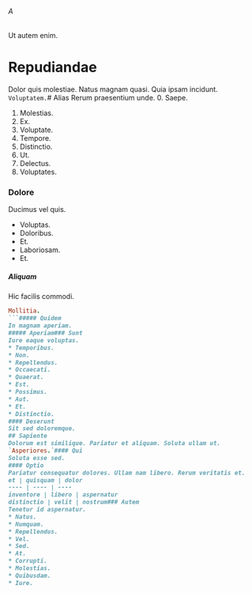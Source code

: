 ###### A
Ut autem enim.
# Repudiandae
Dolor quis molestiae. Natus magnam quasi. Quia ipsam incidunt.
`Voluptatem.`# Alias
Rerum praesentium unde.
0. Saepe. 
1. Molestias. 
2. Ex. 
3. Voluptate. 
4. Tempore. 
5. Distinctio. 
6. Ut. 
7. Delectus. 
8. Voluptates. 
### Dolore
Ducimus vel quis.
* Voluptas. 
* Doloribus. 
* Et. 
* Laboriosam. 
* Et. 
##### Aliquam
Hic facilis commodi.
```ruby
Mollitia.
```##### Quidem
In magnam aperiam.
##### Aperiam### Sunt
Iure eaque voluptas.
* Temporibus. 
* Non. 
* Repellendus. 
* Occaecati. 
* Quaerat. 
* Est. 
* Possimus. 
* Aut. 
* Et. 
* Distinctio. 
#### Deserunt
Sit sed doloremque.
## Sapiente
Dolorum est similique. Pariatur et aliquam. Soluta ullam ut.
`Asperiores.`#### Qui
Soluta esse sed.
#### Optio
Pariatur consequatur dolores. Ullam nam libero. Rerum veritatis et.
et | quisquam | dolor
---- | ---- | ----
inventore | libero | aspernatur
distinctio | velit | nostrum### Autem
Tenetur id aspernatur.
* Natus. 
* Numquam. 
* Repellendus. 
* Vel. 
* Sed. 
* At. 
* Corrupti. 
* Molestias. 
* Quibusdam. 
* Iure. 

